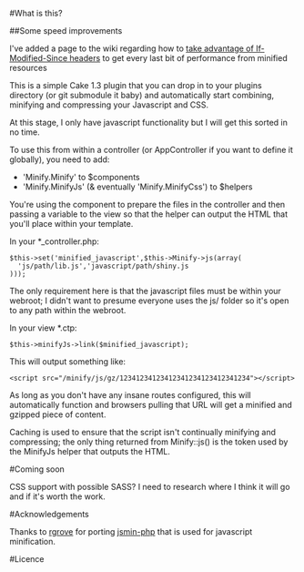 #What is this?

##Some speed improvements

I've added a page to the wiki regarding how to [take advantage of If-Modified-Since headers](https://github.com/connrs/minify/wiki/Take-advantage-of-faster-recache-refresh-responses-with-If-Modified-Since-headers) to get every last bit of performance from minified resources

This is a simple Cake 1.3 plugin that you can drop in to your plugins directory (or git submodule it baby) and automatically start combining, minifying and compressing your Javascript and CSS.

At this stage, I only have javascript functionality but I will get this sorted in no time.

To use this from within a controller (or AppController if you want to define it globally), you need to add:

* 'Minify.Minify' to $components
* 'Minify.MinifyJs' (& eventually 'Minify.MinifyCss') to $helpers

You're using the component to prepare the files in the controller and then passing a variable to the view so that the helper can output the HTML that you'll place within your template.

In your *_controller.php:

    $this->set('minified_javascript',$this->Minify->js(array(
      'js/path/lib.js','javascript/path/shiny.js
    )));

The only requirement here is that the javascript files must be within your webroot; I didn't want to presume everyone uses the js/ folder so it's open to any path within the webroot.

In your view *.ctp:

    $this->minifyJs->link($minified_javascript);

This will output something like:

    <script src="/minify/js/gz/12341234123412341234123412341234"></script>

As long as you don't have any insane routes configured, this will automatically function and browsers pulling that URL will get a minified and gzipped piece of content.

Caching is used to ensure that the script isn't continually minifying and compressing; the only thing returned from Minify::js() is the token used by the MinifyJs helper that outputs the HTML.

#Coming soon

CSS support with possible SASS? I need to research where I think it will go and if it's worth the work.


#Acknowledgements

Thanks to [rgrove](http://github.com/rgrove) for porting [jsmin-php](http://github.com/rgrove/jsmin-php/) that is used for javascript minification.

#Licence

